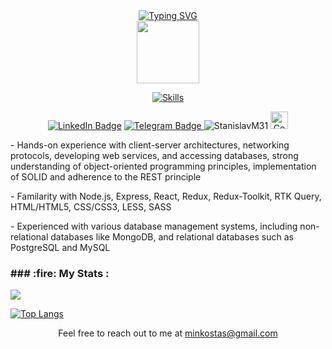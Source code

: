 <div id="header" align="center">
 <div align="center">
 <a href="https://git.io/typing-svg"><img src="https://readme-typing-svg.demolab.com?font=Montserrat&duration=9000&pause=400&color=3B3B3B6E&center=true&vCenter=true&random=false&width=435&lines=Hi+there%2C+I+am+Stanislav" alt="Typing SVG" /></a>
 </div>
 <div align="center">
  <img src="https://media.giphy.com/media/M9gbBd9nbDrOTu1Mqx/giphy.gif" width="100"/>
 </div>
</div>
<div align="center">

[![Skills](https://skillicons.dev/icons?i=react,redux,ts,js,html,css,figma,nodejs,express,git,github)](https://skillicons.dev)
</div>
  <div id="badges" align="center" display="flex" >
   <div>
    <a href="https://www.linkedin.com/in/minkostanislav">
     <img src="https://img.shields.io/badge/LinkedIn-blue?style=for-the-badge&logo=linkedin&logoColor=white" alt="LinkedIn Badge"/></a>
     <a href="https://t.me/minkostas">
       <img src="https://img.shields.io/badge/Telegram-blue?style=for-the-badge&logo=telegram&logoColor=white" alt="Telegram Badge"/> 
     </a>
     <img src="https://komarev.com/ghpvc/?username=StanislavM31&style=for-the-badge&color=blue" alt="StanislavM31" />
    <img src="https://www.codewars.com/users/Minko%20Stanislav/badges/micro" alt="Codewars Badges (Micro)" style="height: 28px">

   </div>
</div>
<!-- <div>
 <a href="https://www.linkedin.com/in/minkostanislav" rel="www.linkedin.com/in/minkostanislav">
  <img src="https://img.shields.io/badge/LinkedIn-Minko_Stanislav-blue?style=flat&logo=linkedin&labelColor=blue" alt="LinkedIn">
</a>
</div> -->
<div>
<div>
 <p>- Hands-on experience with client-server architectures, networking protocols, developing web services, and accessing databases, strong understanding of object-oriented programming principles, implementation of SOLID and adherence to the REST principle</p>
 <p>- Familarity with Node.js, Express, React, Redux, Redux-Toolkit, RTK Query, HTML/HTML5, CSS/CSS3, LESS, SASS</p>
 <p>- Experienced with various database management systems, including non-relational databases like MongoDB, and relational databases such as PostgreSQL and MySQL</p>
</div>

<div>
<h3>  ### :fire: My Stats :</h3>
<a href="https://github.com/StanislavM31/">
  <img align="center" src="https://github-readme-stats.vercel.app/api?username=StanislavM31&show_icons=true&theme=dark&hide=contribs,issues&card_width=400px" />
</a>
<a>
 
  [![Top Langs](https://github-readme-stats.vercel.app/api/top-langs/?username=StanislavM31&layout=compact&theme=light)](https://github.com/anuraghazra/github-readme-stats)

</a>
</div>
  <div id="mail-badge" align="center">
  <span>Feel free to reach out to me at <a href="https://github.com/StanislavM31">minkostas@gmail.com </a></span>
</div>
<!--
**StanislavM31/StanislavM31** is a ✨ _special_ ✨ repository because its `README.md` (this file) appears on your GitHub profile.

Here are some ideas to get you started:

- 🔭 I’m currently working on ...
- 🌱 I’m currently learning ...
- 👯 I’m looking to collaborate on ...
- 🤔 I’m looking for help with ...
- 💬 Ask me about ...
- 📫 How to reach me: ...
- 😄 Pronouns: ...
- ⚡ Fun fact: ...
-->
